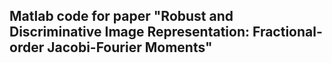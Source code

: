 ## Matlab code for paper "Robust and Discriminative Image Representation: Fractional-order Jacobi-Fourier Moments"

